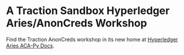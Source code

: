 # A Traction Sandbox Hyperledger Aries/AnonCreds Workshop

Find the Traction AnonCreds workshop in its new home at [Hyperledger Aries ACA-Py Docs](https://aca-py.org/latest/demo/Aries-Workshop/).